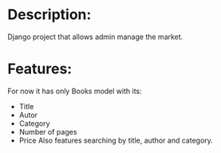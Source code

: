 # Description:
  Django project that allows admin manage the market.

# Features:
  For now it has only Books model with its:
  - Title
  - Autor
  - Category
  - Number of pages
  - Price
Also features searching by title, author and category.
